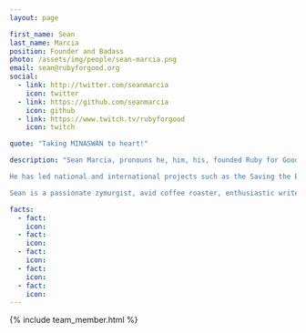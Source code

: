 ```yaml
---
layout: page

first_name: Sean
last_name: Marcia
position: Founder and Badass
photo: /assets/img/people/sean-marcia.png
email: sean@rubyforgood.org
social:
  - link: http://twitter.com/seanmarcia
    icon: twitter
  - link: https://github.com/seanmarcia
    icon: github
  - link: https://www.twitch.tv/rubyforgood
    icon: twitch

quote: "Taking MINASWAN to heart!"

description: "Sean Marcia, pronouns he, him, his, founded Ruby for Good in 2014 to fill the gap created by inaccessible and uneconomical technology solutions for nonprofits, by building an inclusive community of Gooders, technologists striving to make the world a better place, that build open source solutions for individuals and nonprofits serving vital missions. Sean brings over two decades of software development experience in a variety of languages to his work at Ruby for Good. He is primarily responsible for leading Ruby for Good’s strategic growth plan, driving sustainability, building and managing partnerships, and providing fiscal and organizational oversight.

He has led national and international projects such as the Saving the Bees project at George Mason University, the Pompeii Research Database for the Pompeii Food and Drink Project, the Red Panda Machine Learning project for the Smithsonian Zoo Researchers, and the DiaperBase application that now serves over 100 diaper banks and period supply organizations nationwide. He has organized several technology conferences like RubyNation, RetroRuby, and Python for Good; has been a speaker at Railsconf, Rubyconf, Rubyconf Australia, Strange Loop, Abstractions, and other conferences; and has provided technical review for books such as Clean Ruby, Multitenancy with Rails, Upgrading to Rails4, and others.

Sean is a passionate zymurgist, avid coffee roaster, enthusiastic writer of screenplays, and connoisseur of practical jokes."

facts:
  - fact: 
    icon: 
  - fact: 
    icon: 
  - fact: 
    icon: 
  - fact: 
    icon: 
  - fact: 
    icon: 
---
```


{% include team_member.html %}